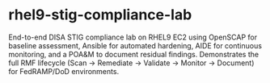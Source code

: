# rhel9-stig-compliance-lab
End-to-end DISA STIG compliance lab on RHEL9 EC2 using OpenSCAP for baseline assessment, Ansible for automated hardening, AIDE for continuous monitoring, and a POA&amp;M to document residual findings. Demonstrates the full RMF lifecycle (Scan → Remediate → Validate → Monitor → Document) for FedRAMP/DoD environments.
